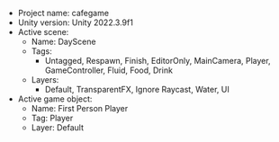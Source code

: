 <!-- UNITY CODE ASSIST INSTRUCTIONS START -->
- Project name: cafegame
- Unity version: Unity 2022.3.9f1
- Active scene:
  - Name: DayScene
  - Tags:
    - Untagged, Respawn, Finish, EditorOnly, MainCamera, Player, GameController, Fluid, Food, Drink
  - Layers:
    - Default, TransparentFX, Ignore Raycast, Water, UI
- Active game object:
  - Name: First Person Player
  - Tag: Player
  - Layer: Default
<!-- UNITY CODE ASSIST INSTRUCTIONS END -->